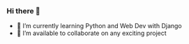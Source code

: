### Hi there 👋


- 🌱 I’m currently learning Python and Web Dev with Django 
- 👯 I’m available to collaborate on any exciting project

<!--
**MathisGreatCode/MathisGreatCode** is a ✨ _special_ ✨ repository because its `README.md` (this file) appears on your GitHub profile.
- 🔭 I’m currently working on ...
- 🤔 I’m looking for help with ...
- 💬 Ask me about ...
- 📫 How to reach me: ...
- ⚡ Fun fact: ...
-->
